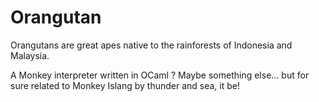 # Orangutan
Orangutans are great apes native to the rainforests of Indonesia and Malaysia.

A Monkey interpreter written in OCaml ? Maybe something else... but for sure related to Monkey Islang by thunder and sea, it be!
